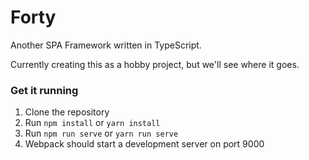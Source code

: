 # Forty

Another SPA Framework written in TypeScript.

Currently creating this as a hobby project, but we'll see where it goes.

### Get it running

1. Clone the repository
2. Run `npm install` or `yarn install`
3. Run `npm run serve` or `yarn run serve`
4. Webpack should start a development server on port 9000
